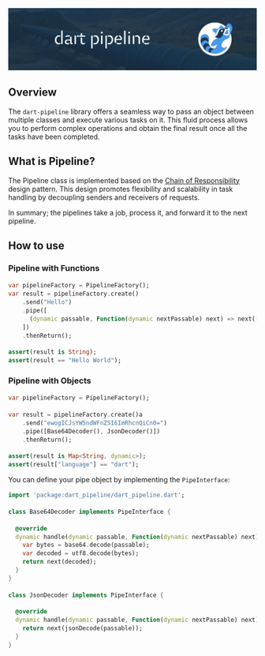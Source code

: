 <img src="https://github.com/mi-sch-ka/dart-pipeline/blob/main/.github/thumbnail.png?raw=true"/>

## Overview

The `dart-pipeline` library offers a seamless way to pass an object between multiple classes and execute various tasks on it.
This fluid process allows you to perform complex operations and obtain the final result once all the tasks have been completed.

## What is Pipeline?

The Pipeline class is implemented based on the [Chain of Responsibility](https://refactoring.guru/design-patterns/chain-of-responsibility) design pattern. 
This design promotes flexibility and scalability in task handling by decoupling senders and receivers of requests.

In summary; the pipelines take a job, process it, and forward it to the next pipeline.

## How to use

### Pipeline with Functions

```dart
var pipelineFactory = PipelineFactory();
var result = pipelineFactory.create()
    .send("Hello")
    .pipe([
      (dynamic passable, Function(dynamic nextPassable) next) => next([passable,"World"].join(" "))
    ])
    .thenReturn();

assert(result is String);
assert(result == "Hello World");
```
### Pipeline with Objects

```dart
var pipelineFactory = PipelineFactory();

var result = pipelineFactory.create()a
    .send("ewogICJsYW5ndWFnZSI6ImRhcnQiCn0=")
    .pipe([Base64Decoder(), JsonDecoder()])
    .thenReturn();

assert(result is Map<String, dynamic>);
assert(result["language"] == "dart");
```

You can define your pipe object by implementing the `PipeInterface`:

```dart
import 'package:dart_pipeline/dart_pipeline.dart';

class Base64Decoder implements PipeInterface {
  
  @override
  dynamic handle(dynamic passable, Function(dynamic nextPassable) next) {
    var bytes = base64.decode(passable);
    var decoded = utf8.decode(bytes);
    return next(decoded);
  }
}

class JsonDecoder implements PipeInterface {
  
  @override
  dynamic handle(dynamic passable, Function(dynamic nextPassable) next) {
    return next(jsonDecode(passable));
  }
}
```
